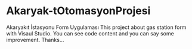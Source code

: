 # Akaryak-tOtomasyonProjesi
Akaryakıt İstasyonu Form Uygulaması
This project about gas station form with Visaul Studio.
You can see code content and you can say some improvement.
Thanks...
